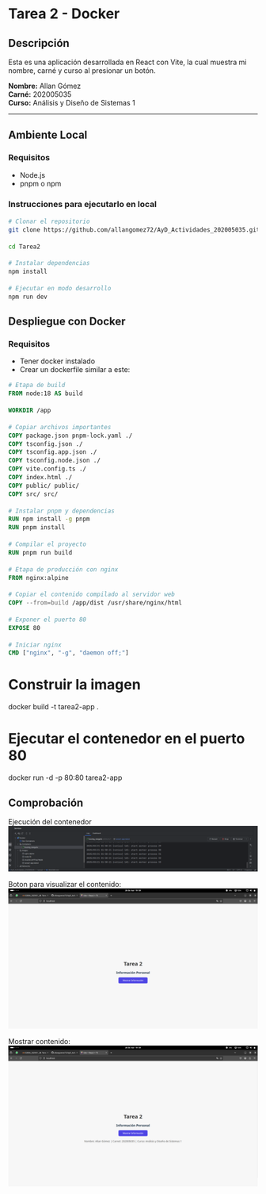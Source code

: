 # Tarea 2 - Docker

## Descripción
Esta es una aplicación desarrollada en React con Vite, la cual muestra mi nombre, carné y curso al presionar un botón.

**Nombre:** Allan Gómez  
**Carné:** 202005035  
**Curso:** Análisis y Diseño de Sistemas 1

---

## Ambiente Local

### Requisitos
- Node.js
- pnpm o npm

### Instrucciones para ejecutarlo en local
```bash
# Clonar el repositorio
git clone https://github.com/allangomez72/AyD_Actividades_202005035.git

cd Tarea2

# Instalar dependencias
npm install

# Ejecutar en modo desarrollo
npm run dev
```

## Despliegue con Docker
### Requisitos
- Tener docker instalado
- Crear un dockerfile similar a este:
```dockerfile
# Etapa de build
FROM node:18 AS build

WORKDIR /app

# Copiar archivos importantes
COPY package.json pnpm-lock.yaml ./
COPY tsconfig.json ./
COPY tsconfig.app.json ./
COPY tsconfig.node.json ./
COPY vite.config.ts ./
COPY index.html ./
COPY public/ public/
COPY src/ src/

# Instalar pnpm y dependencias
RUN npm install -g pnpm
RUN pnpm install

# Compilar el proyecto
RUN pnpm run build

# Etapa de producción con nginx
FROM nginx:alpine

# Copiar el contenido compilado al servidor web
COPY --from=build /app/dist /usr/share/nginx/html

# Exponer el puerto 80
EXPOSE 80

# Iniciar nginx
CMD ["nginx", "-g", "daemon off;"]

```

# Construir la imagen
docker build -t tarea2-app .

# Ejecutar el contenedor en el puerto 80
docker run -d -p 80:80 tarea2-app

## Comprobación

Ejecución del contenedor
![Ejecución](/tarea2/assets/img.png)

Boton para visualizar el contenido:
![captura1](/tarea2/assets/img_1.png)

Mostrar contenido:
![captura1](/tarea2/assets/img_2.png)
